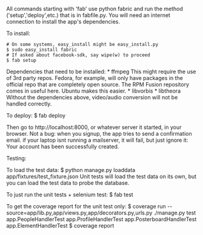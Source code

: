 All commands starting with 'fab' use python fabric and run the method
('setup','deploy',etc.) that is in fabfile.py. You will need an internet
connection to install the app's dependencies.

To install:

    # On some systems, easy_install might be easy_install.py
    $ sudo easy_install fabric
    # If asked about facebook-sdk, say wipe(w) to proceed
    $ fab setup

Dependencies that need to be installed:
    * ffmpeg
      This might require the use of 3rd party repos. Fedora, for example, will
      only have packages in the official repo that are completely open source.
      The RPM Fusion repository comes in useful here. Ubuntu makes this easier.
    * libvorbis
    * libtheora
Without the dependencies above, video/audio conversion will not be handled
correctly. 

To deploy:
     $ fab deploy

Then go to http://localhost:8000, or whatever server it started, in your 
browser.
Not a bug: when you signup, the app tries to send a confirmation email.
if your laptop isnt running a mailserver, it will fail, but just ignore it:
Your account has been successfully created.

Testing:

To load the test data:
     $ python manage.py loaddata app/fixtures/test_fixture.json 
Unit tests will load the test data on its own, but you can load the test data to probe the database.

To just run the unit tests + selenium test:
     $ fab test
    
To get the coverage report for the unit test only:
	 $ coverage run --source=app/lib.py,app/views.py,app/decorators.py,urls.py ./manage.py test app.PeopleHandlerTest app.ProfileHandlerTest app.PosterboardHandlerTest app.ElementHandlerTest
	 $ coverage report